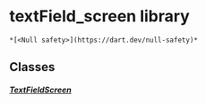 


# textField_screen library






    *[<Null safety>](https://dart.dev/null-safety)*





## Classes

##### [TextFieldScreen](../smeup_screens_test_textField_screen/TextFieldScreen-class.md)



 















